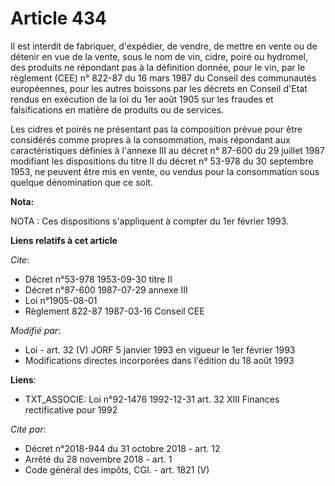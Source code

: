 # Article 434

Il est interdit de fabriquer, d'expédier, de vendre, de mettre en vente ou de détenir en vue de la vente, sous le nom de vin,
cidre, poiré ou hydromel, des produits ne répondant pas à la définition donnée, pour le vin, par le règlement (CEE) n° 822-87
du 16 mars 1987 du Conseil des communautés européennes, pour les autres boissons par les décrets en Conseil d'Etat rendus en
exécution de la loi du 1er août 1905 sur les fraudes et falsifications en matière de produits ou de services.

Les cidres et poirés ne présentant pas la composition prévue pour être considérés comme propres à la consommation, mais
répondant aux caractéristiques définies à l'annexe III au décret n° 87-600 du 29 juillet 1987 modifiant les dispositions du
titre II du décret n° 53-978 du 30 septembre 1953, ne peuvent être mis en vente, ou vendus pour la consommation sous quelque
dénomination que ce soit.

**Nota:**

NOTA : Ces dispositions s'appliquent à compter du 1er février 1993.

**Liens relatifs à cet article**

_Cite_:

  - Décret n°53-978 1953-09-30 titre II
  - Décret n°87-600 1987-07-29 annexe III
  - Loi n°1905-08-01
  - Règlement 822-87 1987-03-16 Conseil CEE

_Modifié par_:

  - Loi - art. 32 (V) JORF 5 janvier 1993 en vigueur le 1er février 1993
  - Modifications directes incorporées dans l'édition du 18 août 1993

**Liens**:

  - TXT_ASSOCIE: Loi n°92-1476 1992-12-31 art. 32 XIII Finances rectificative pour 1992

_Cité par_:

  - Décret n°2018-944 du 31 octobre 2018 - art. 12
  - Arrêté du 28 novembre 2018 - art. 1
  - Code général des impôts, CGI. - art. 1821 (V)
